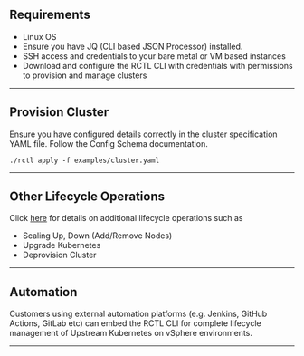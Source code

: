 ## Requirements
- Linux OS
- Ensure you have JQ (CLI based JSON Processor) installed. 
- SSH access and credentials to your bare metal or VM based instances 
- Download and configure the RCTL CLI with credentials with permissions to provision and manage clusters

---

## Provision Cluster

Ensure you have configured details correctly in the cluster specification YAML file. Follow the Config Schema documentation. 

```./rctl apply -f examples/cluster.yaml```

---

## Other Lifecycle Operations

Click [here](https://docs.rafay.co/clusters/upstream/cli/) for details on additional lifecycle operations such as 

- Scaling Up, Down (Add/Remove Nodes)
- Upgrade Kubernetes 
- Deprovision Cluster 

---

## Automation

Customers using external automation platforms (e.g. Jenkins, GitHub Actions, GitLab etc) can embed the RCTL CLI for complete lifecycle management of Upstream Kubernetes on vSphere environments. 

---